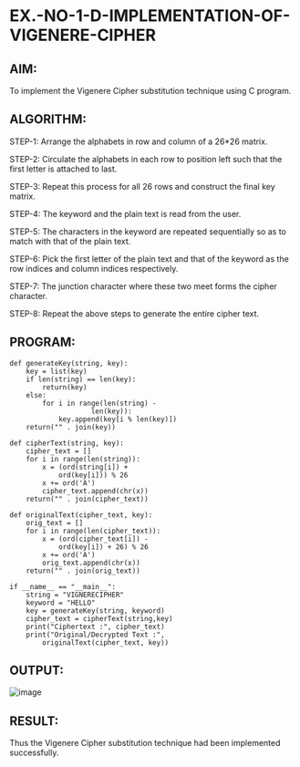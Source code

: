 # EX.-NO-1-D-IMPLEMENTATION-OF-VIGENERE-CIPHER

## AIM:
  To implement the Vigenere Cipher substitution technique using C program.
  
## ALGORITHM:
  STEP-1: Arrange the alphabets in row and column of a 26*26 matrix.
  
  STEP-2: Circulate the alphabets in each row to position left such that the first letter is attached to last.
 
  STEP-3: Repeat this process for all 26 rows and construct the final key matrix.
  
  STEP-4: The keyword and the plain text is read from the user.
  
  STEP-5: The characters in the keyword are repeated sequentially so as to match with that of the plain text.
  
  STEP-6: Pick the first letter of the plain text and that of the keyword as the row  indices and column indices respectively.
  
  STEP-7: The junction character where these two meet forms the cipher character.
  
  STEP-8: Repeat the above steps to generate the entire cipher text.
  
## PROGRAM:
	
	def generateKey(string, key):
		key = list(key)
		if len(string) == len(key):
			return(key)
		else:
			for i in range(len(string) -
						len(key)):
				key.append(key[i % len(key)])
		return("" . join(key))
		
	def cipherText(string, key):
		cipher_text = []
		for i in range(len(string)):
			x = (ord(string[i]) +
				ord(key[i])) % 26
			x += ord('A')
			cipher_text.append(chr(x))
		return("" . join(cipher_text))
		
	def originalText(cipher_text, key):
		orig_text = []
		for i in range(len(cipher_text)):
			x = (ord(cipher_text[i]) -
				ord(key[i]) + 26) % 26
			x += ord('A')
			orig_text.append(chr(x))
		return("" . join(orig_text))
		
	if __name__ == "__main__":
		string = "VIGNERECIPHER"
		keyword = "HELLO"
		key = generateKey(string, keyword)
		cipher_text = cipherText(string,key)
		print("Ciphertext :", cipher_text)
		print("Original/Decrypted Text :", 
			originalText(cipher_text, key))

## OUTPUT:

![image](https://github.com/VIKASHAR/EX.-NO-1-D-IMPLEMENTATION-OF-VIGENERE-CIPHER/assets/119405655/59e6b650-290a-490e-8628-ac265111f8c2)

## RESULT:
  Thus the Vigenere Cipher substitution technique had been implemented successfully.
